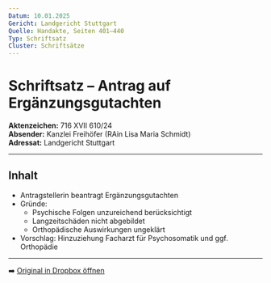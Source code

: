 ```yaml
---
Datum: 10.01.2025
Gericht: Landgericht Stuttgart
Quelle: Handakte, Seiten 401–440
Typ: Schriftsatz
Cluster: Schriftsätze
---
```


# Schriftsatz – Antrag auf Ergänzungsgutachten

**Aktenzeichen:** 716 XVII 610/24  
**Absender:** Kanzlei Freihöfer (RAin Lisa Maria Schmidt)  
**Adressat:** Landgericht Stuttgart  

---

## Inhalt
- Antragstellerin beantragt Ergänzungsgutachten  
- Gründe:
  - Psychische Folgen unzureichend berücksichtigt  
  - Langzeitschäden nicht abgebildet  
  - Orthopädische Auswirkungen ungeklärt  
- Vorschlag: Hinzuziehung Facharzt für Psychosomatik und ggf. Orthopädie  

---

➡️ [Original in Dropbox öffnen](https://www.dropbox.com/scl/fi/fi/obaal6mb9o7g0utrnatl8/20250801_Handakte-nur-gerichtlich.pdf?dl=0)
